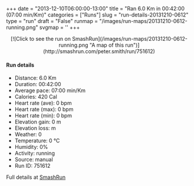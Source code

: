 +++
date = "2013-12-10T06:00:00-13:00"
title = "Ran 6.0 Km in 00:42:00 (07:00 min/Km)"
categories = ["Runs"]
slug = "run-details-20131210-0612"
type = "run"
draft = "False"
runmap = "/images/run-maps/20131210-0612-running.png"
svgmap = '<polyline points="">'
+++



<!--more-->

<center>
[![Click to see the run on SmashRun](/images/run-maps/20131210-0612-running.png "A map of this run")](http://smashrun.com/peter.smith/run/751612)
</center>

#### Run details

* Distance: 6.0 Km
* Duration: 00:42:00
* Average pace: 07:00 min/Km
* Calories: 420 Cal
* Heart rate (ave): 0 bpm
* Heart rate (max): 0 bpm
* Heart rate (min): 0 bpm
* Elevation gain: 0 m
* Elevation loss:  m
* Weather: 0
* Temperature: 0 &deg;C
* Humidity: 0%
* Activity: running
* Source: manual
* Run ID: 751612

Full details at [SmashRun](http://smashrun.com/peter.smith/run/751612)